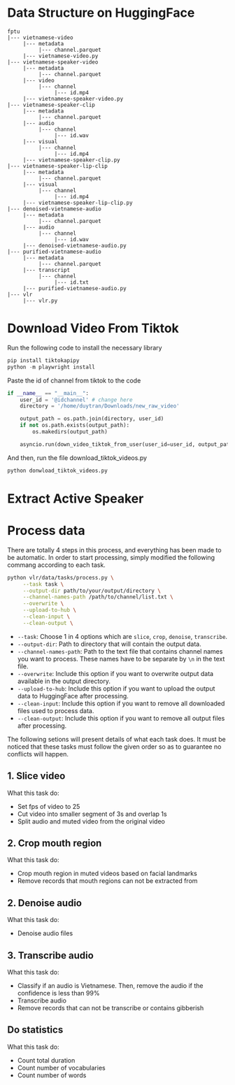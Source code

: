 # Data Structure on HuggingFace
```
fptu
|--- vietnamese-video
     |--- metadata
          |--- channel.parquet
     |--- vietnamese-video.py
|--- vietnamese-speaker-video
     |--- metadata
          |--- channel.parquet
     |--- video
          |--- channel
               |--- id.mp4
     |--- vietnamese-speaker-video.py
|--- vietnamese-speaker-clip
     |--- metadata
          |--- channel.parquet
     |--- audio
          |--- channel
               |--- id.wav
     |--- visual
          |--- channel
               |--- id.mp4
     |--- vietnamese-speaker-clip.py
|--- vietnamese-speaker-lip-clip
     |--- metadata
          |--- channel.parquet
     |--- visual
          |--- channel
               |--- id.mp4
     |--- vietnamese-speaker-lip-clip.py
|--- denoised-vietnamese-audio
     |--- metadata
          |--- channel.parquet
     |--- audio
          |--- channel
               |--- id.wav
     |--- denoised-vietnamese-audio.py
|--- purified-vietnamese-audio
     |--- metadata
          |--- channel.parquet
     |--- transcript
          |--- channel
               |--- id.txt
     |--- purified-vietnamese-audio.py
|--- vlr
     |--- vlr.py
```

# Download Video From Tiktok
Run the following code to install the necessary library
```python
pip install tiktokapipy
python -m playwright install
```
Paste the id of channel from tiktok to the code
```python
if __name__ == "__main__":
    user_id = '@idchannel' # change here
    directory = '/home/duytran/Downloads/new_raw_video'

    output_path = os.path.join(directory, user_id)
    if not os.path.exists(output_path):
        os.makedirs(output_path)

    asyncio.run(down_video_tiktok_from_user(user_id=user_id, output_path=output_path))
```
And then, run the file download_tiktok_videos.py
```python
python donwload_tiktok_videos.py
```
# Extract Active Speaker

# Process data
There are totally 4 steps in this process, and everything has been made to be automatic. In order to start processing, simply modified the following commang according to each task.
```bash
python vlr/data/tasks/process.py \
     --task task \
     --output-dir path/to/your/output/directory \
     --channel-names-path /path/to/channel/list.txt \
     --overwrite \
     --upload-to-hub \
     --clean-input \
     --clean-output \
```
* `--task`: Choose 1 in 4 options which are `slice`, `crop`, `denoise`, `transcribe`.
* `--output-dir`: Path to directory that will contain the output data.
* `--channel-names-path`: Path to the text file that contains channel names you want to process. These names have to be separate by `\n` in the text file.
* `--overwrite`: Include this option if you want to overwrite output data available in the output directory.
* `--upload-to-hub`: Include this option if you want to upload the output data to HuggingFace after processing.
* `--clean-input`: Include this option if you want to remove all downloaded files used to process data.
* `--clean-output`: Include this option if you want to remove all output files after processing.

The following setions will present details of what each task does. It must be noticed that these tasks must follow the given order so as to guarantee no conflicts will happen.

## 1. Slice video
What this task do:
* Set fps of video to 25
* Cut video into smaller segment of 3s and overlap 1s
* Split audio and muted video from the original video

## 2. Crop mouth region
What this task do:
* Crop mouth region in muted videos based on facial landmarks
* Remove records that mouth regions can not be extracted from

## 2. Denoise audio
What this task do:
* Denoise audio files

## 3. Transcribe audio
What this task do:
* Classify if an audio is Vietnamese. Then, remove the audio if the confidence is less than 99%
* Transcribe audio
* Remove records that can not be transcribe or contains gibberish

## Do statistics
What this task do:
* Count total duration
* Count number of vocabularies
* Count number of words
